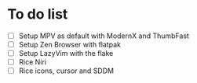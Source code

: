 # To do list
- [ ] Setup MPV as default with ModernX and ThumbFast
- [ ] Setup Zen Browser with flatpak
- [ ] Setup LazyVim with the flake
- [ ] Rice Niri
- [ ] Rice icons, cursor and SDDM
